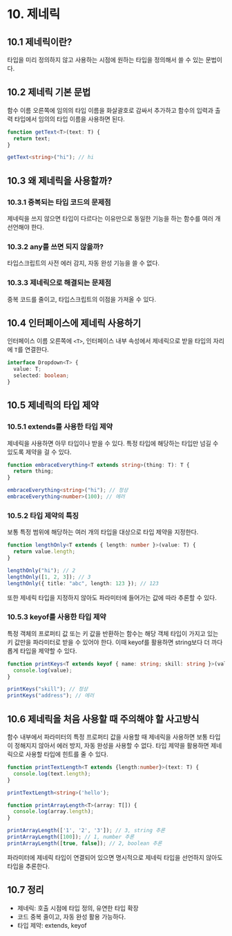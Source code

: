 # 10. 제네릭

## 10.1 제네릭이란?

타입을 미리 정의하지 않고 사용하는 시점에 원하는 타입을 정의해서 쓸 수 있는 문법이다.

## 10.2 제네릭 기본 문법

함수 이름 오른쪽에 임의의 타입 이름을 화살괄호로 감싸서 추가하고 함수의 입력과 출력 타입에서 임의의 타입 이름을 사용하면 된다.

```ts
function getText<T>(text: T) {
  return text;
}

getText<string>("hi"); // hi
```

## 10.3 왜 제네릭을 사용할까?

### 10.3.1 중복되는 타입 코드의 문제점

제네릭을 쓰지 않으면 타입이 다르다는 이유만으로 동일한 기능을 하는 함수를 여러 개 선언해야 한다.

### 10.3.2 any를 쓰면 되지 않을까?

타입스크립트의 사전 에러 감지, 자동 완성 기능을 쓸 수 없다.

### 10.3.3 제네릭으로 해결되는 문제점

중복 코드를 줄이고, 타입스크립트의 이점을 가져올 수 있다.

## 10.4 인터페이스에 제네릭 사용하기

인터페이스 이름 오른쪽에 `<T>`, 인터페이스 내부 속성에서 제네릭으로 받을 타입의 자리에 `T`를 연결한다.

```ts
interface Dropdown<T> {
  value: T;
  selected: boolean;
}
```

## 10.5 제네릭의 타입 제약

### 10.5.1 extends를 사용한 타입 제약

제네릭을 사용하면 아무 타입이나 받을 수 있다.
특정 타입에 해당하는 타입만 넘길 수 있도록 제약을 걸 수 있다.

```ts
function embraceEverything<T extends string>(thing: T): T {
  return thing;
}

embraceEverything<string>("hi"); // 정상
embraceEverything<number>(100); // 에러
```

### 10.5.2 타입 제약의 특징

보통 특정 범위에 해당하는 여러 개의 타입을 대상으로 타입 제약을 지정한다.

```ts
function lengthOnly<T extends { length: number }>(value: T) {
  return value.length;
}

lengthOnly("hi"); // 2
lengthOnly([1, 2, 3]); // 3
lengthOnly({ title: "abc", length: 123 }); // 123
```

또한 제네릭 타입을 지정하지 않아도 파라미터에 들어가는 값에 따라 추론할 수 있다.

### 10.5.3 keyof를 사용한 타입 제약

특정 객체의 프로퍼티 값 또는 키 값을 반환하는 함수는 해당 객체 타입이 가지고 있는 키 값만을 파라미터로 받을 수 있어야 한다.
이때 keyof를 활용하면 string보다 더 까다롭게 타입을 제약할 수 있다.

```ts
function printKeys<T extends keyof { name: string; skill: string }>(value: T) {
  console.log(value);
}

printKeys("skill"); // 정상
printKeys("address"); // 에러
```

## 10.6 제네릭을 처음 사용할 때 주의해야 할 사고방식

함수 내부에서 파라미터의 특정 프로퍼티 값을 사용할 때 제네릭을 사용하면 보통 타입이 정해지지 않아서 에러 방지, 자동 완성을 사용할 수 없다.
타입 제약을 활용하면 제네릭으로 사용할 타입에 힌트를 줄 수 있다.

```ts
function printTextLength<T extends {length:number}>(text: T) {
  console.log(text.length);
}

printTextLength<string>('hello');

function printArrayLength<T>(array: T[]) {
  console.log(array.length);
}

printArrayLength(['1', '2', '3']); // 3, string 추론
printArrayLength([100]); // 1, number 추론
printArrayLength([true, false]); // 2, boolean 추론
```

파라미터에 제네릭 타입이 연결되어 있으면 명시적으로 제네릭 타입을 선언하지 않아도 타입을 추론한다.

## 10.7 정리

- 제네릭: 호출 시점에 타입 정의, 유연한 타입 확장
- 코드 중복 줄이고, 자동 완성 활용 가능하다.
- 타입 제약: extends, keyof
